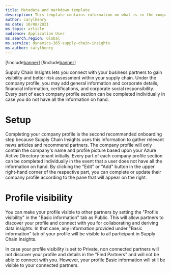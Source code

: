 ```yaml
---
title: Metadata and markdown template
description: This template contains information on what is in the company profile of Supply Chain Insights and the purpose of company profiles.
author: carylhenry
ms.date: 10/08/2021
ms.topic: article
audience: Application User
ms.search.region: Global
ms.service: dynamics-365-supply-chain-insights
ms.author: carylhenry
---
```


[!include[banner](includes/banner.md)]
[!include[banner](includes/preview-banner.md)]

Supply Chain Insights lets you connect with your business partners to gain visibility and better risk assessment within your supply chain. Under the company profile, you may add general information and corporate details, financial information, certifications, and corporate social responsibility. Every part of each company profile section can be completed individually in case you do not have all the information on hand. 

# Setup
Completing your company profile is the second recommended onboarding step because Supply Chain Insights uses this information to gather relevant news articles and recommend partners. The company profile will only contain the company's name and profile picture based upon your Azure Active Directory tenant initially. Every part of each company profile section can be completed individually in the event that a user does not have all the information on hand. By clicking the "Edit" or "Add" button in the upper right-hand corner of the respective part, you can complete or update their company profile according to the pane that will appear on the right.

# Profile visibility
You can make your profile visible to other partners by setting the "Profile visibility" in the "Basic information" tab as Public. This will allow partners to discover your profile and connect with you for collaborating and deriving data insights. In that case, any information provided under "Basic information" tab of your profile will be visible to all participant in Supply Chain Insights. 

In case your profile visibility is set to Private, non connected partners will not discover your profile and details in the "Find Partners" and will not be able to connect with you. However, your profile Basic information will still be visible to your connected partners.
